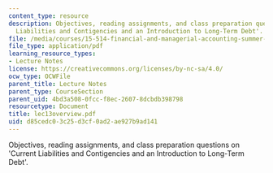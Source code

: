 ```yaml
---
content_type: resource
description: Objectives, reading assignments, and class preparation questions on 'Current
  Liabilities and Contigencies and an Introduction to Long-Term Debt'.
file: /media/courses/15-514-financial-and-managerial-accounting-summer-2003/d85cedc03c25d3cf0ad2ae927b9ad141_lec13overview.pdf
file_type: application/pdf
learning_resource_types:
- Lecture Notes
license: https://creativecommons.org/licenses/by-nc-sa/4.0/
ocw_type: OCWFile
parent_title: Lecture Notes
parent_type: CourseSection
parent_uid: 4bd3a508-0fcc-f8ec-2607-8dcbdb398798
resourcetype: Document
title: lec13overview.pdf
uid: d85cedc0-3c25-d3cf-0ad2-ae927b9ad141
---
```

Objectives, reading assignments, and class preparation questions on 'Current Liabilities and Contigencies and an Introduction to Long-Term Debt'.